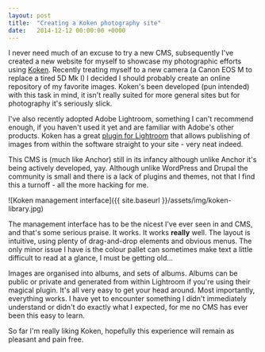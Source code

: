 ```yaml
---
layout: post
title:  "Creating a Koken photography site"
date:   2014-12-12 00:00:00 +0000
---
```

I never need much of an excuse to try a new CMS, subsequently I've created a new website for myself to showcase my photographic efforts using [Koken](http://koken.me/). Recently treating myself to a new camera (a Canon EOS M to replace a tired 5D Mk I) I decided I should probably create an online repository of my favorite images. Koken's been developed (pun intended) with this task in mind, it isn't really suited for more general sites but for photography it's seriously slick.

I've also recently adopted Adobe Lightroom, something I can't recommend enough, if you haven't used it yet and are familiar with Adobe's other products. Koken has a great [plugin for Lightroom](https://store.koken.me/lightroom/koken-publish-service) that allows publishing of images from within the software straight to your site - very neat indeed.

This CMS is (much like Anchor) still in its infancy although unlike Anchor it's being actively developed, yay. Although unlike WordPress and Drupal the community is small and there is a lack of plugins and themes, not that I find this a turnoff - all the more hacking for me.

![Koken management interface]({{ site.baseurl }}/assets/img/koken-library.jpg)

The management interface has to be the nicest I've ever seen in and CMS, and that's some serious praise. It works. It works **really** well. The layout is intuitive, using plenty of drag-and-drop elements and obvious menus. The only minor issue I have is the colour pallet can sometimes make text a little difficult to read at a glance, I must be getting old...

Images are organised into albums, and sets of albums. Albums can be public or private and generated from within Lightroom if you're using their magical plugin. It's all very easy to get your head around. Most importantly, everything works. I have yet to encounter something I didn't immediately understand or didn't do exactly what I expected, for me no CMS has ever been this easy to learn.

So far I'm really liking Koken, hopefully this experience will remain as pleasant and pain free.